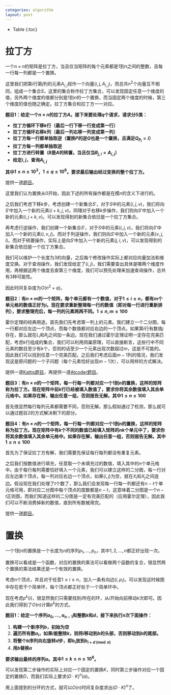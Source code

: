 ```yaml
---
categories: algorithm
layout: post
---
```


- Table
{:toc}

# 拉丁方

一个$n\times n$的矩阵是拉丁方，当且仅当矩阵的每个元素都是$1$到$n$之间的整数，且每一行每一列都是一个置换。

这里我们把第$i$行第$j$列的元素$A_{i,j}$视作一个向量$(i,j,A_{i,j})$，而总共$n^2$个向量互不相同，组成一个集合$S$，这里的集合称作拉丁方集合，可以发现固定任意一个维度的值，另外两个维度的值都分别是$1$到$n$的一个置换，而当固定两个维度的时候，第三个维度的值也随之确定。拉丁方集合和拉丁方一一对应。

**题目1：给定一个$n\times n$的拉丁方$A$。接下来要处理$q$个请求，请求分5类：**

- **拉丁方循环下移$k$行（最后一行下移一行变成第一行）**
- **拉丁方循环右移$k$列（最后一列右移一列变成第一列）**
- **拉丁方每一行都单独取逆（置换$P$的逆$Q$也是一个置换，且满足$Q_{P_i}=i$）**
- **拉丁方每一列都单独取逆**
- **拉丁方进行转置（$B$是$A$的转置，当且仅当$B_{j,i}=A_{i,j}$）**
- **给定$i,j$，查询$A_{i,j}$**

**其中$1\leq n\leq 10^3$，$1\leq q\leq 10^6$。要求最后输出经过变换的整个拉丁方。**

提供一道[题目](https://codeforces.com/contest/1459/problem/E)。

这里我们认为置换从$0$开始，因此下述的所有操作都是在模$n$的含义下进行的。

之后我们考虑下移$k$步，考虑创建一个新集合$S'$，对于$S$中的元素$(i,j,v)$，我们将向$S'$中加入一个新的元素$(i+k,j,v)$。同理对于右移$k$步操作，我们则向$S'$中加入一个新的元素$(i,j+k,v)$。可以发现得到的新集合依旧是一个拉丁方集合。

再考虑行逆操作，我们创建一个新集合$S'$，对于$S$中的元素$(i,j,v)$，我们将向$S'$中加入一个新的元素$(i,v,j)$。而对于列逆操作，我们则向$S'$中加入一个新的元素$(v,j,i)$。而对于转置操作，实际上是向$S'$中加入一个新的元素$(j,i,v)$，可以发现得到的新集合依旧是一个拉丁方集合。

我们可以维护一个长度为$3$的向量，之后每个修改操作实际上都对应向量加法和维度交换。对于查询操作，我们发现给定了$(i,j)$，我们需要查出具体是哪两个维度作用，再根据这两个维度去查第三个维度，我们可以预先处理来加速查询操作，总共有$3$种可能性。

因此时间复杂度为$O(n^2+q)$。

**题目2：有$n\times m$的一个矩阵，每个单元都有一个数值，对于$1\leq i\leq n$，都有$m$个单元格的数值正好为$i$。现在要求重新整理每一行的数值（即对每一行进行重新排列），要求整理完后，每一列的元素两两不同。$1\leq n,m\leq 100$**

霍尔定理的经典用途。首先我们先考虑第一列上的元素。我们建立一个二分图，每一行都对应左边一个顶点，而每个数值都对应右边的一个顶点。如果第$i$行有数值$j$存在，那么就在$L_i$和$R_j$之间加一条边。现在我们通过霍尔定理证明一定存在完美匹配，考虑$k$行组成的集合，我们可以利用鸽巢原理，可以直接断言，这些行中不同元素的数目至少有$k$个，否则的话至少一个元素出现次数超过$m$，这是不可能的。因此我们可以找到任意一个完美匹配。之后我们考虑后面$m-1$列的情况，我们发现这是原问题的一个子问题（每个元素恰好出现$m-1$次），可以用样的方式解决。

提供一道[Kattis题目](https://open.kattis.com/problems/superdoku)，再提供一道[Atcoder题目](https://atcoder.jp/contests/agc037/tasks/agc037_d)。

**题目3：有$n\times n$的一个矩阵，每一行每一列都对应一个$1$到$n$的置换，这样的矩阵称为拉丁方。现在矩阵中前$k$行已经被填入数值了，要求你将其余数值填入其余单元格中。如果存在解，输出任意一组，否则报告无解。其中$1\leq n\leq 100$**

首先很显然每行每列元素都需要不同，否则无解。那么假如通过了检测，那么就可以通过题目2的方式解决剩下的部分。

**题目4：有$n\times n$的一个矩阵，每一行每一列都对应一个$1$到$n$的置换，这样的矩阵称为拉丁方。现在矩阵中有$k$个不同的数值已经填入矩阵的$nk$个单元中了，要求你将其余数值填入其余单元格中。如果存在解，输出任意一组，否则报告无解。其中$1\leq n\leq 100$**

首先为了保证拉丁方有解，我们需要先保证每行每列都没有重复元素。

之后我们按数值进行填充，任意取一个未填充过的数值，填入其中的$n$个单元格中。由于每行每列需要恰好填入一个元素，我们可以建立这样的二分图，每一行对应左边某个顶点，每一列对应右边一个顶点，如果$(i,j)$为空，就在$X_i$和$X_j$之间连边。假设现在我们处理了$t$个数了，那么我们会发现每一行每一列都还有$n-t$个单元格可用，即对应二分图中每个顶点的度数都是$n-t$，这意味着二分图是一个$n-t$正则图，而我们知道这样的二分图是一定有完美匹配的（应用霍尔定理），因此我们可以不断消费掉新的数值，直到所有数被用完。

提供一道[题目](https://open.kattis.com/problems/latinsquare)。

# 置换

一个$1$到$n$的置换是一个长度为$n$的序列$p_1,\ldots,p_n$，其中$1,2,\ldots,n$都正好出现一次。

置换可以看成是一个函数，对应的置换的乘法可以看做两个函数的复合，很显然两个置换的乘法结果还是一个有效的置换。

考虑$n$个顶点，并且对于任意$1\leq i\leq n$，加入一条有向边$(i,p_i)$。可以发现这时候图中存在若干个简单环，每个顶点都正好处于一个简单环中。

现在考虑$p^k(i)$，很显然我们只需要找到$i$所在的环，从$i$开始向前移动$k$次即可。因此我们得到了$O(n)$计算$p^k$的方式。

**题目1：给定一个序列$a_0,\ldots,a_{n-1}$和整数$k$和$d$，接下来执行$n$次下面操作：**

1. **构建一个新序列$b$，初始为空**
2. **遍历所有数$a_i$，如果$i$能整除$k$，则将$i$移动到$b$的头部，否则移动到$b$的尾部。**
3. **将整个$b$序列向右旋转$d$步，即$b_i$放到$b_{i+d\pmod n}$**
4. **用$b$替换$a$**

**要求输出最终的序列$a$。其中$1\leq k\leq n\leq 10^6$。**

可以发现第二步操作的实际上对应一个固定的置换$K$，同时第三步操作对应一个固定的置换$D$，而我们实际上要求$(D\cdot K)^n(a)$。

用上面提到的分环的方式，就可以$O(n)$时间复杂度求出$(D\cdot K)^n$了。